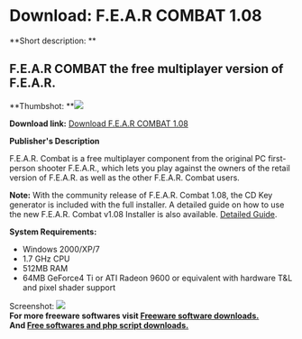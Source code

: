# Download: F.E.A.R COMBAT 1.08

**Short description: **

## F.E.A.R COMBAT the free multiplayer version of F.E.A.R.

  
**Thumbshot: **![](http://www.freewarefiles.com/screenshot/fearcombat_md.jpg)   
  
**Download link:** [Download F.E.A.R COMBAT 1.08](http://freesoftwares.boysofts.com/FEAR-COMBAT_program_23189.html)  
  

**Publisher's Description**  
  

F.E.A.R. Combat is a free multiplayer component from the original PC first-
person shooter F.E.A.R., which lets you play against the owners of the retail
version of F.E.A.R. as well as the other F.E.A.R. Combat users.

**Note:** With the community release of F.E.A.R. Combat 1.08, the CD Key generator is included with the full installer. A detailed guide on how to use the new F.E.A.R. Combat v1.08 Installer is also available. [Detailed Guide](http://raw-recruits.com/fear-combat-v18-installer-guide).

**System Requirements:**

  * Windows 2000/XP/7 
  * 1.7 GHz CPU 
  * 512MB RAM 
  * 64MB GeForce4 Ti or ATI Radeon 9600 or equivalent with hardware T&L and pixel shader support 

  
  
Screenshot: ![](http://www.freewarefiles.com/screenshot/fearcombat.jpg)  
**For more freeware softwares visit [Freeware software downloads.](http://freesoftwares.boysofts.com/)**   
**And [Free softwares and php script downloads.](http://www.boysofts.com/)**

